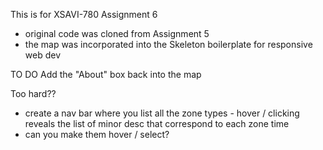 This is for XSAVI-780 Assignment 6

- original code was cloned from Assignment 5
- the map was incorporated into the Skeleton boilerplate for responsive web dev

TO DO 
Add the "About" box back into the map


Too hard??
- create a nav bar where you list all the zone types - hover / clicking reveals the list of minor desc that correspond to each zone time
- can you make them hover / select? 